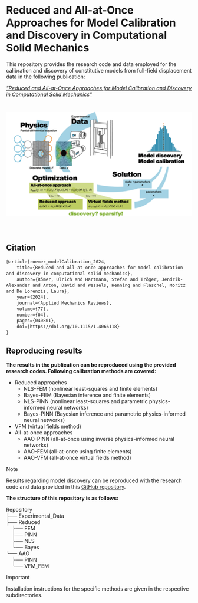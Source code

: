 # Reduced and All-at-Once Approaches for Model Calibration and Discovery in Computational Solid Mechanics

This repository provides the research code and data employed for the calibration and discovery of constitutive models from full-field displacement data in the following publication:

[*"Reduced and All-at-Once Approaches for Model Calibration and Discovery in Computational Solid Mechanics"*](https://doi.org/10.1115/1.4066118)

<h1 align="center">
<img src="graphical_abstract.png" width="600">
</h1><br>

## Citation
```
@article{roemer_modelCalibration_2024,
    title={Reduced and all-at-once approaches for model calibration and discovery in computational solid mechanics},
    author={Römer, Ulrich and Hartmann, Stefan and Tröger, Jendrik-Alexander and Anton, David and Wessels, Henning and Flaschel, Moritz and De Lorenzis, Laura},
    year={2024},
    journal={Applied Mechanics Reviews},
    volume={77},
    number={04},
    pages={040801},
    doi={https://doi.org/10.1115/1.4066118}
}
```

## Reproducing results

**The results in the publication can be reproduced using the provided research codes. Following calibration methods are covered:**
- Reduced approaches
    - NLS-FEM (nonlinear least-squares and finite elements)
    - Bayes-FEM (Bayesian inference and finite elements)
    - NLS-PINN (nonlinear least-squares and parametric physics-informed neural networks)
    - Bayes-PINN (Bayesian inference and parametric physics-informed neural networks)
- VFM (virtual fields method)
- All-at-once approaches
    - AAO-PINN (all-at-once using inverse physics-informed neural networks)
    - AAO-FEM (all-at-once using finite elements)
    - AAO-VFM (all-at-once virtual fields method)

> [!NOTE] 
> Results regarding model discovery can be reproduced with the research code and data provided in this [GitHub repository](https://github.com/EUCLID-code/EUCLID-hyperelasticity).

**The structure of this repository is as follows:**

Repository \
├── Experimental_Data \
├── Reduced \
&nbsp;&nbsp;&nbsp;&nbsp;├── FEM \
&nbsp;&nbsp;&nbsp;&nbsp;├── PINN \
&nbsp;&nbsp;&nbsp;&nbsp;├── NLS \
&nbsp;&nbsp;&nbsp;&nbsp;└── Bayes \
└── AAO \
&nbsp;&nbsp;&nbsp;&nbsp;├── PINN \
&nbsp;&nbsp;&nbsp;&nbsp;└── VFM_FEM 

> [!IMPORTANT]
> Installation instructions for the specific methods are given in the respective subdirectories.